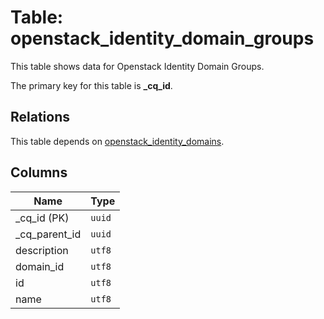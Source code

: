 # Table: openstack_identity_domain_groups

This table shows data for Openstack Identity Domain Groups.

The primary key for this table is **_cq_id**.

## Relations

This table depends on [openstack_identity_domains](openstack_identity_domains.md).

## Columns

| Name          | Type          |
| ------------- | ------------- |
|_cq_id (PK)|`uuid`|
|_cq_parent_id|`uuid`|
|description|`utf8`|
|domain_id|`utf8`|
|id|`utf8`|
|name|`utf8`|